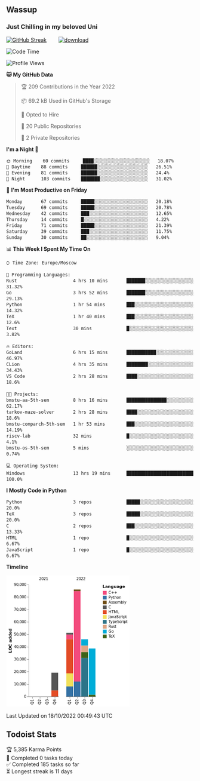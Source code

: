 ## Wassup 
### Just Chilling in my beloved Uni 

<!--
-->

[![GitHub Streak](http://github-readme-streak-stats.herokuapp.com?user=archeoss&theme=shades-of-purple&hide_border=true&date_format=j%20M%5B%20Y%5D)](https://git.io/streak-stats)&nbsp;&nbsp;&nbsp;&nbsp;&nbsp;&nbsp;&nbsp;&nbsp;[![download](https://user-images.githubusercontent.com/68448737/147796309-d8b65b1d-4dde-40d9-b03a-2b42aaa6cd43.jpeg)
](http://bmstu.ru/)

<!--START_SECTION:waka-->
![Code Time](http://img.shields.io/badge/Code%20Time-618%20hrs%2043%20mins-blue)

![Profile Views](http://img.shields.io/badge/Profile%20Views-3-blue)

**🐱 My GitHub Data** 

> 🏆 209 Contributions in the Year 2022
 > 
> 📦 69.2 kB Used in GitHub's Storage 
 > 
> 💼 Opted to Hire
 > 
> 📜 20 Public Repositories 
 > 
> 🔑 2 Private Repositories  
 > 
**I'm a Night 🦉** 

```text
🌞 Morning    60 commits     ████░░░░░░░░░░░░░░░░░░░░░   18.07% 
🌆 Daytime    88 commits     ██████░░░░░░░░░░░░░░░░░░░   26.51% 
🌃 Evening    81 commits     ██████░░░░░░░░░░░░░░░░░░░   24.4% 
🌙 Night      103 commits    ███████░░░░░░░░░░░░░░░░░░   31.02%

```
📅 **I'm Most Productive on Friday** 

```text
Monday       67 commits     █████░░░░░░░░░░░░░░░░░░░░   20.18% 
Tuesday      69 commits     █████░░░░░░░░░░░░░░░░░░░░   20.78% 
Wednesday    42 commits     ███░░░░░░░░░░░░░░░░░░░░░░   12.65% 
Thursday     14 commits     █░░░░░░░░░░░░░░░░░░░░░░░░   4.22% 
Friday       71 commits     █████░░░░░░░░░░░░░░░░░░░░   21.39% 
Saturday     39 commits     ███░░░░░░░░░░░░░░░░░░░░░░   11.75% 
Sunday       30 commits     ██░░░░░░░░░░░░░░░░░░░░░░░   9.04%

```


📊 **This Week I Spent My Time On** 

```text
⌚︎ Time Zone: Europe/Moscow

💬 Programming Languages: 
Rust                     4 hrs 10 mins       ███████░░░░░░░░░░░░░░░░░░   31.32% 
Go                       3 hrs 52 mins       ███████░░░░░░░░░░░░░░░░░░   29.13% 
Python                   1 hr 54 mins        ███░░░░░░░░░░░░░░░░░░░░░░   14.32% 
TeX                      1 hr 40 mins        ███░░░░░░░░░░░░░░░░░░░░░░   12.6% 
Text                     30 mins             █░░░░░░░░░░░░░░░░░░░░░░░░   3.82%

🔥 Editors: 
GoLand                   6 hrs 15 mins       ███████████░░░░░░░░░░░░░░   46.97% 
CLion                    4 hrs 35 mins       ████████░░░░░░░░░░░░░░░░░   34.43% 
VS Code                  2 hrs 28 mins       ████░░░░░░░░░░░░░░░░░░░░░   18.6%

🐱‍💻 Projects: 
bmstu-aa-5th-sem         8 hrs 16 mins       ███████████████░░░░░░░░░░   62.17% 
tarkov-maze-solver       2 hrs 28 mins       ████░░░░░░░░░░░░░░░░░░░░░   18.6% 
bmstu-comparch-5th-sem   1 hr 53 mins        ███░░░░░░░░░░░░░░░░░░░░░░   14.19% 
riscv-lab                32 mins             █░░░░░░░░░░░░░░░░░░░░░░░░   4.1% 
bmstu-os-5th-sem         5 mins              ░░░░░░░░░░░░░░░░░░░░░░░░░   0.74%

💻 Operating System: 
Windows                  13 hrs 19 mins      █████████████████████████   100.0%

```

**I Mostly Code in Python** 

```text
Python                   3 repos             █████░░░░░░░░░░░░░░░░░░░░   20.0% 
TeX                      3 repos             █████░░░░░░░░░░░░░░░░░░░░   20.0% 
C                        2 repos             ███░░░░░░░░░░░░░░░░░░░░░░   13.33% 
HTML                     1 repo              █░░░░░░░░░░░░░░░░░░░░░░░░   6.67% 
JavaScript               1 repo              █░░░░░░░░░░░░░░░░░░░░░░░░   6.67%

```


**Timeline**

![Chart not found](https://raw.githubusercontent.com/archeoss/archeoss/master/charts/bar_graph.png) 


 Last Updated on 18/10/2022 00:49:43 UTC
<!--END_SECTION:waka-->

## Todoist Stats

<!-- TODO-IST:START -->
🏆  5,385 Karma Points           
🌸  Completed 0 tasks today           
✅  Completed 185 tasks so far           
⏳  Longest streak is 11 days
<!-- TODO-IST:END -->
